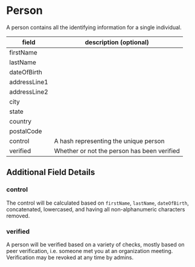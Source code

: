 # Person

A person contains all the identifying information for a single individual.

| field        | description (optional)
|--------------|-------------------------------------------
| firstName    |
| lastName     |
| dateOfBirth  |
| addressLine1 |
| addressLine2 |
| city         |
| state        |
| country      |
| postalCode   |
| control      | A hash representing the unique person
| verified     | Whether or not the person has been verified


## Additional Field Details

### control

The control will be calculated based on `firstName`, `lastName`, `dateOfBirth`, concatenated, lowercased, and having all non-alphanumeric characters removed.

### verified

A person will be verified based on a variety of checks, mostly based on peer verification, i.e. someone met you at an organization meeting.  Verification may be revoked at any time by admins.
